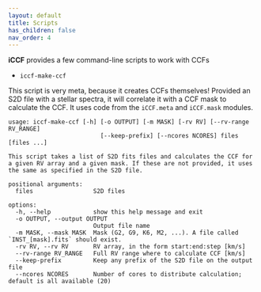 ```yaml
---
layout: default
title: Scripts
has_children: false
nav_order: 4
---
```


**iCCF** provides a few command-line scripts to work with CCFs

- `iccf-make-ccf`

This script is very meta, because it creates CCFs themselves! Provided an S2D
file with a stellar spectra, it will correlate it with a CCF mask to calculate
the CCF. It uses code from the `iCCF.meta` and `iCCF.mask` modules.

```
usage: iccf-make-ccf [-h] [-o OUTPUT] [-m MASK] [-rv RV] [--rv-range RV_RANGE] 
                          [--keep-prefix] [--ncores NCORES] files [files ...]

This script takes a list of S2D fits files and calculates the CCF for 
a given RV array and a given mask. If these are not provided, it uses
the same as specified in the S2D file.

positional arguments:
  files                 S2D files

options:
  -h, --help            show this help message and exit
  -o OUTPUT, --output OUTPUT
                        Output file name
  -m MASK, --mask MASK  Mask (G2, G9, K6, M2, ...). A file called `INST_[mask].fits` should exist.
  -rv RV, --rv RV       RV array, in the form start:end:step [km/s]
  --rv-range RV_RANGE   Full RV range where to calculate CCF [km/s]
  --keep-prefix         Keep any prefix of the S2D file on the output file
  --ncores NCORES       Number of cores to distribute calculation; default is all available (20)
```